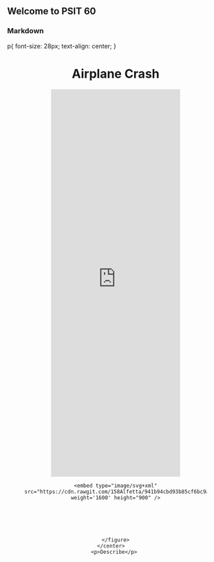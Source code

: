 ## Welcome to PSIT 60

### Markdown

<!DOCTYPE html>
<html>
  <head
   <style type="text/css">
   	p{
   		font-size: 28px;
   		text-align: center;
   	}
   </style>
  </head>
  <body>
  	<h1 align="center">Airplane Crash</h1>
  	<center>
    	<figure >
      <embed type="image/svg+xml" src="https://cdn.rawgit.com/158Alfetta/941b94cbd93b85cf6bc9a25f2569d056/raw/9703783517fdcb2f822cf73d726fa04296543383/maps2.svg" weight='1600' height="900" />
    
    
    
    
    
    
    <embed type="image/svg+xml" src="https://cdn.rawgit.com/158Alfetta/941b94cbd93b85cf6bc9a25f2569d056/raw/9703783517fdcb2f822cf73d726fa04296543383/line_year.svg" weight='1600' height="900" />
	
	
	
	
	
	
	</figure>
	</center>	
    <p>Describe</p>	
  </body>
</html>


